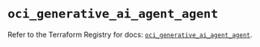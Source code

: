 # `oci_generative_ai_agent_agent`

Refer to the Terraform Registry for docs: [`oci_generative_ai_agent_agent`](https://registry.terraform.io/providers/hashicorp/oci/7.19.0/docs/resources/generative_ai_agent_agent).
